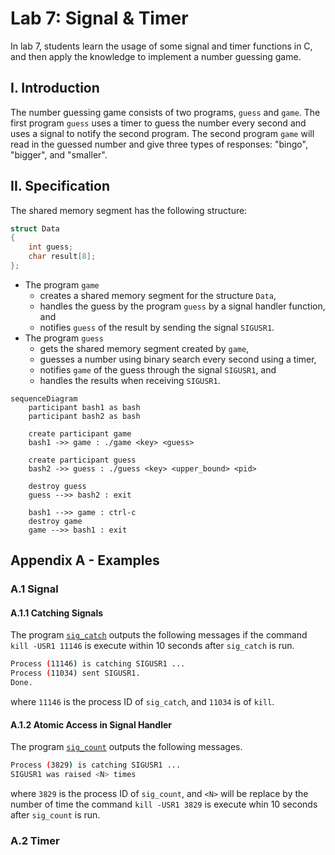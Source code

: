 # Lab 7: Signal & Timer

In lab 7, students learn the usage of some signal and timer functions in C, and then apply the knowledge to implement a number guessing game.

## I. Introduction

The number guessing game consists of two programs, `guess` and `game`. The first program `guess` uses a timer to guess the number every second and uses a signal to notify the second program. The second program `game` will read in the guessed number and give three types of responses: "bingo", "bigger", and "smaller".

## II. Specification

The shared memory segment has the following structure:

```c
struct Data
{
    int guess;
    char result[8];
};
```

- The program `game`
    - creates a shared memory segment for the structure `Data`,
    - handles the guess by the program `guess` by a signal handler function, and
    - notifies `guess` of the result by sending the signal `SIGUSR1`.
- The program `guess`
    - gets the shared memory segment created by `game`,
    - guesses a number using binary search every second using a timer,
    - notifies `game` of the guess through the signal `SIGUSR1`, and
    - handles the results when receiving `SIGUSR1`.

```mermaid
sequenceDiagram
    participant bash1 as bash
    participant bash2 as bash

    create participant game
    bash1 ->> game : ./game <key> <guess>

    create participant guess
    bash2 ->> guess : ./guess <key> <upper_bound> <pid>

    destroy guess
    guess -->> bash2 : exit

    bash1 -->> game : ctrl-c
    destroy game
    game -->> bash1 : exit
```

## Appendix A - Examples

### A.1 Signal

#### A.1.1 Catching Signals

The program [`sig_catch`](./examples/sig_catch.c) outputs the following messages if the command `kill -USR1 11146` is execute within 10 seconds after `sig_catch` is run.

```bash
Process (11146) is catching SIGUSR1 ...
Process (11034) sent SIGUSR1.
Done.
```

where `11146` is the process ID of `sig_catch`, and `11034` is of `kill`.

#### A.1.2 Atomic Access in Signal Handler

The program [`sig_count`](./examples/sig_count.c) outputs the following messages.

```bash
Process (3829) is catching SIGUSR1 ...
SIGUSR1 was raised <N> times
```

where `3829` is the process ID of `sig_count`, and `<N>` will be replace by the number of time the command `kill -USR1 3829` is execute whin 10 seconds after `sig_count` is run.

### A.2 Timer

